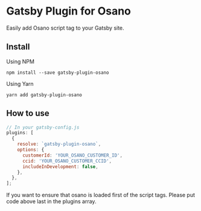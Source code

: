 # Gatsby Plugin for Osano

Easily add Osano script tag to your Gatsby site.

## Install

Using NPM

```
npm install --save gatsby-plugin-osano
```

Using Yarn

```
yarn add gatsby-plugin-osano
```

## How to use

```javascript
// In your gatsby-config.js
plugins: [
  {
    resolve: `gatsby-plugin-osano`,
    options: {
      customerId: 'YOUR_OSANO_CUSTOMER_ID',
      ccid: 'YOUR_OSANO_CUSTOMER_CCID',
      includeInDevelopment: false,
    },
  },
];
```

If you want to ensure that osano is loaded first of the script tags. Please put code above last in the plugins array.